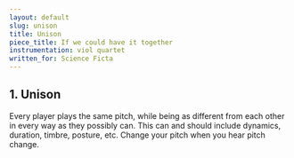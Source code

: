 ```yaml
---
layout: default
slug: unison
title: Unison
piece_title: If we could have it together
instrumentation: viol quartet
written_for: Science Ficta
---
```


## 1. Unison

<div class="main-text" markdown="1">
Every player plays the same pitch, while being as different from each other in every way as they possibly can. This can and should include dynamics, duration, timbre, posture, etc. Change your pitch when you hear pitch change.
</div>

<div class="unison-svg">
	<object type="image/svg+xml" data="assets/svg/unison-1.svg"></object>
</div>